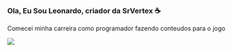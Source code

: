 ### Ola, Eu Sou Leonardo, criador da SrVertex :coffee:


Comecei minha carreira como programador fazendo conteudos para o jogo

<img src="FS22_1c_long_white.pngg">
